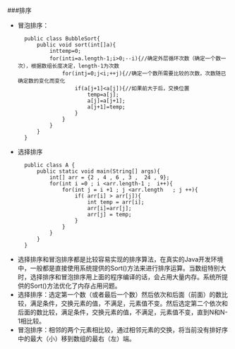 ###排序

- 冒泡排序：

		public class BubbleSort{
			public void sort(int[]a){
				inttemp=0;
				for(inti=a.length-1;i>0;--i){//确定外层循环次数（确定一个数一次），根据数组长度决定，length-1为次数
					for(intj=0;j<i;++j){//确定一个数所需要比较的次数，次数随已确定数的变化而变化
						if(a[j+1]<a[j]){//如果前大于后，交换位置
							temp=a[j];
							a[j]=a[j+1];
							a[j+1]=temp;
						}
					}
				}
			}
		}
		
- 选择排序

		public class A {
			public static void main(String[] args){
				int[] arr = {2 , 4 , 6 , 3 ,  24 , 9};
				for(int i =0 ; i <arr.length-1 ;  i++){
					for(int j = i +1 ; j <arr.length   ; j ++){
						if( arr[i] > arr[j]){
							int temp = arr[i];
							arr[i]=arr[j];
							arr[j] = temp;
						}
					}
				}
			}
		}
		
		
+ 选择排序和冒泡排序都是比较容易实现的排序算法，在真实的Java开发环境中，一般都是直接使用系统提供的Sort()方法来进行排序运算。当数组特别大时，选择排序和冒泡排序用上面的程序编译的话，会占用大量内存。系统所提供的Sort()方法优化了内存占用问题。
+ 选择排序：选定第一个数（或者最后一个数）然后依次和后面（前面）的数比较，满足条件，交换元素的值，不满足，元素值不变。然后选定第二个依次和后面的数比较，满足条件，交换元素的值，不满足，元素值不变，直到N和N-1相比较。
+ 冒泡排序：相邻的两个元素相比较，通过相邻元素的交换，将当前没有排好序中的最大（小）移到数组的最右（左）端。